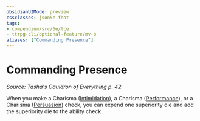 ```yaml
---
obsidianUIMode: preview
cssclasses: json5e-feat
tags:
- compendium/src/5e/tce
- ttrpg-cli/optional-feature/mv-b
aliases: ["Commanding Presence"]
---
```

# Commanding Presence
*Source: Tasha's Cauldron of Everything p. 42*  

When you make a Charisma ([Intimidation](/3-Mechanics/CLI/rules/skills.md#Intimidation)), a Charisma ([Performance](/3-Mechanics/CLI/rules/skills.md#Performance)), or a Charisma ([Persuasion](/3-Mechanics/CLI/rules/skills.md#Persuasion)) check, you can expend one superiority die and add the superiority die to the ability check.